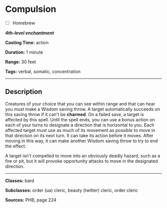 # Compulsion

- [ ] Homebrew

***4th-level enchantment***

**Casting Time:** action

**Duration:** 1 minute

**Range:** 30 feet

**Tags:** verbal, somatic, concentration

---

## Description
Creatures of your choice that you can see within range and that can hear you must make a Wisdom saving throw. A target automatically succeeds on this saving throw if it can't be **charmed**. On a failed save, a target is affected by this spell. Until the spell ends, you can use a bonus action on each of your turns to designate a direction that is horizontal to you. Each affected target must use as much of its movement as possible to move in that direction on its next turn. It can take its action before it moves. After moving in this way, it can make another Wisdom saving throw to try to end the effect.

A target isn't compelled to move into an obviously deadly hazard, such as a fire or pit, but it will provoke opportunity attacks to move in the designated direction.

---

**Classes:** bard

**Subclasses:** order (ua) cleric, beauty (twitter) cleric, order cleric

**Sources:** PHB, page 224
